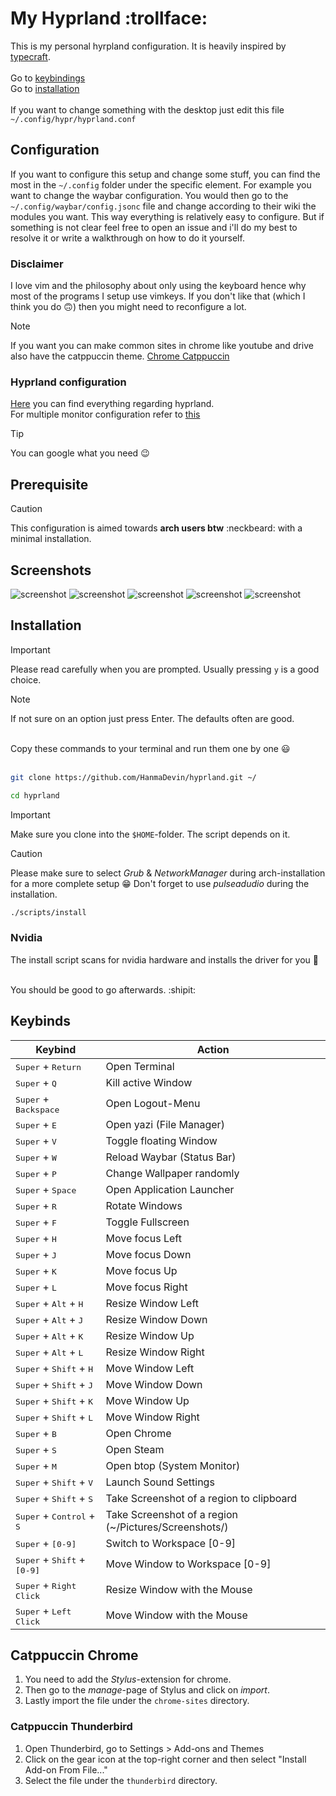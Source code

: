 # My Hyprland :trollface:

This is my personal hyrpland configuration. It is heavily inspired by [typecraft](https://www.youtube.com/@typecraft_dev). <br><br>
Go to [keybindings](#keybinds)<br>
Go to [installation](#installation)<br><br>
If you want to change something with the desktop just edit this file `~/.config/hypr/hyprland.conf` <br> 

## Configuration

If you want to configure this setup and change some stuff, you can find the most in the `~/.config` folder under the specific
element. For example you want to change the waybar configuration. You would then 
go to the `~/.config/waybar/config.jsonc` file and change according to their wiki the modules you want. This way everything is 
relatively easy to configure. But if something is not clear feel free to open an issue and i'll do my best to resolve it or
write a walkthrough on how to do it yourself.

### Disclaimer

I love vim and the philosophy about only using the keyboard hence why most of the programs I setup use vimkeys.
If you don't like that (which I think you do :upside_down_face:) then you might need to reconfigure a lot.

> [!NOTE]
> If you want you can make common sites in chrome like youtube and drive also have the catppuccin theme.
> [Chrome Catppuccin](#catppuccin-chrome)

### Hyprland configuration

[Here](https://wiki.hyprland.org/Configuring/) you can find everything regarding hyprland.<br>
For multiple monitor configuration refer to [this](https://wiki.hyprland.org/Configuring/Monitors/)

> [!TIP]
> You can google what you need :wink:

## Prerequisite

> [!CAUTION]
> This configuration is aimed towards __arch users btw__ :neckbeard: with a minimal installation.

## Screenshots

![screenshot](img/2025-02-27-184042_hyprshot.png)
![screenshot](img/2025-03-08-183740_hyprshot.png)
![screenshot](img/2025-03-08-183950_hyprshot.png)
![screenshot](img/2025-03-13-195121_hyprshot.png)
![screenshot](img/2025-03-13-195151_hyprshot.png)

## Installation

> [!IMPORTANT]
> Please read carefully when you are prompted. Usually pressing `y` is a good choice.

> [!NOTE]
> If not sure on an option just press Enter. The defaults often are good.
<br>
Copy these commands to your terminal and run them one by one 😃 <br><br>

```bash
git clone https://github.com/HanmaDevin/hyprland.git ~/
```

```bash
cd hyprland
```

> [!IMPORTANT]
> Make sure you clone into the `$HOME`-folder. The script depends on it.

> [!CAUTION]
> Please make sure to select *Grub* & *NetworkManager* during arch-installation for a more complete setup :grin:
> Don't forget to use *pulseadudio* during the installation.

```bash
./scripts/install
```

### Nvidia

The install script scans for nvidia hardware and installs the driver for you :kiss:

<br>
You should be good to go afterwards. :shipit:

## Keybinds

Keybind | Action
--- | --- 
<kbd>Super</kbd> + <kbd>Return</kbd> | Open Terminal
<kbd>Super</kbd> + <kbd>Q</kbd> | Kill active Window
<kbd>Super</kbd> + <kbd>Backspace</kbd> | Open Logout-Menu
<kbd>Super</kbd> + <kbd>E</kbd> | Open yazi (File Manager)
<kbd>Super</kbd> + <kbd>V</kbd> | Toggle floating Window
<kbd>Super</kbd> + <kbd>W</kbd> | Reload Waybar (Status Bar)
<kbd>Super</kbd> + <kbd>P</kbd> | Change Wallpaper randomly
<kbd>Super</kbd> + <kbd>Space</kbd> | Open Application Launcher
<kbd>Super</kbd> + <kbd>R</kbd> | Rotate Windows
<kbd>Super</kbd> + <kbd>F</kbd> | Toggle Fullscreen
<kbd>Super</kbd> + <kbd>H</kbd> | Move focus Left
<kbd>Super</kbd> + <kbd>J</kbd> | Move focus Down
<kbd>Super</kbd> + <kbd>K</kbd> | Move focus Up
<kbd>Super</kbd> + <kbd>L</kbd> | Move focus Right
<kbd>Super</kbd> + <kbd>Alt</kbd> + <kbd>H</kbd>| Resize Window Left
<kbd>Super</kbd> + <kbd>Alt</kbd> + <kbd>J</kbd>| Resize Window Down
<kbd>Super</kbd> + <kbd>Alt</kbd> + <kbd>K</kbd>| Resize Window Up
<kbd>Super</kbd> + <kbd>Alt</kbd> + <kbd>L</kbd>| Resize Window Right
<kbd>Super</kbd> + <kbd>Shift</kbd> + <kbd>H</kbd>| Move Window Left
<kbd>Super</kbd> + <kbd>Shift</kbd> + <kbd>J</kbd>| Move Window Down
<kbd>Super</kbd> + <kbd>Shift</kbd> + <kbd>K</kbd>| Move Window Up
<kbd>Super</kbd> + <kbd>Shift</kbd> + <kbd>L</kbd>| Move Window Right
<kbd>Super</kbd> + <kbd>B</kbd> | Open Chrome
<kbd>Super</kbd> + <kbd>S</kbd> | Open Steam
<kbd>Super</kbd> + <kbd>M</kbd> | Open btop (System Monitor)
<kbd>Super</kbd> + <kbd>Shift</kbd> + <kbd>V</kbd>| Launch Sound Settings
<kbd>Super</kbd> + <kbd>Shift</kbd> + <kbd>S</kbd>| Take Screenshot of a region to clipboard
<kbd>Super</kbd> + <kbd>Control</kbd> + <kbd>S</kbd>| Take Screenshot of a region (~/Pictures/Screenshots/)
<kbd>Super</kbd> + <kbd>[0-9]</kbd> | Switch to Workspace [0-9]
<kbd>Super</kbd> + <kbd>Shift</kbd> + <kbd>[0-9]</kbd> | Move Window to Workspace [0-9]
<kbd>Super</kbd> + <kbd>Right Click</kbd> | Resize Window with the Mouse
<kbd>Super</kbd> + <kbd>Left Click</kbd> | Move Window with the Mouse


## Catppuccin Chrome

1. You need to add the *Stylus*-extension for chrome. 
2. Then go to the *manage*-page of Stylus and click on *import*.
3. Lastly import the file under the `chrome-sites` directory.

### Catppuccin Thunderbird

1. Open Thunderbird, go to Settings > Add-ons and Themes
2. Click on the gear icon at the top-right corner and then select "Install Add-on From File..."
3. Select the file under the `thunderbird` directory.
